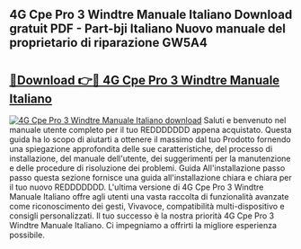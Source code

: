 ## 4G Cpe Pro 3 Windtre Manuale Italiano Download gratuit PDF - Part-bji Italiano Nuovo manuale del proprietario di riparazione GW5A4

# <h2><a href="http://dff3xn.blite.top/?on=4G+Cpe+Pro+3+Windtre+Manuale+Italiano">🔗Download 👉🔴 4G Cpe Pro 3 Windtre Manuale Italiano</a></h2>

[![4G Cpe Pro 3 Windtre Manuale Italiano download](https://i.imgur.com/lujVjoI.png)](http://dff3xn.blite.top/?on=4G+Cpe+Pro+3+Windtre+Manuale+Italiano)
Saluti e benvenuto nel manuale utente completo per il tuo REDDDDDDD appena acquistato. Questa guida ha lo scopo di aiutarti a ottenere il massimo dal tuo Prodotto fornendo una spiegazione approfondita delle sue caratteristiche, del processo di installazione, del manuale dell'utente, dei suggerimenti per la manutenzione e delle procedure di risoluzione dei problemi. Guida All'installazione passo passo questa sezione fornisce una guida all'installazione chiara e chiara per il tuo nuovo REDDDDDDD. L'ultima versione di 4G Cpe Pro 3 Windtre Manuale Italiano offre agli utenti una vasta raccolta di funzionalità avanzate come riconoscimento dei gesti, Vivavoce, compatibilità multi-dispositivo e consigli personalizzati. Il tuo successo è la nostra priorità 4G Cpe Pro 3 Windtre Manuale Italiano. Ci impegniamo a offrirti la migliore esperienza possibile.
